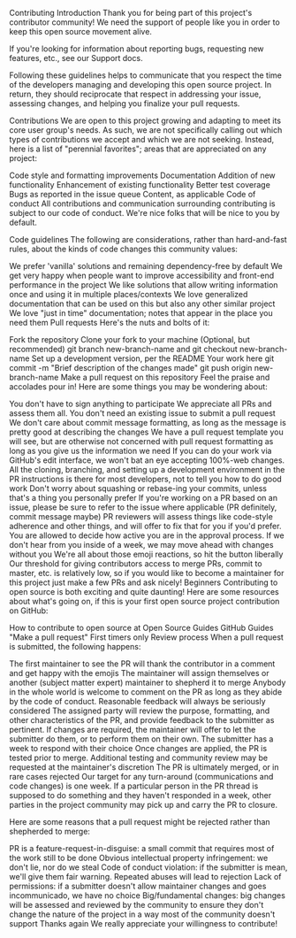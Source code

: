 Contributing
Introduction
Thank you for being part of this project's contributor community! We need the support of people like you in order to keep this open source movement alive.

If you're looking for information about reporting bugs, requesting new features, etc., see our Support docs.

Following these guidelines helps to communicate that you respect the time of the developers managing and developing this open source project. In return, they should reciprocate that respect in addressing your issue, assessing changes, and helping you finalize your pull requests.

Contributions
We are open to this project growing and adapting to meet its core user group's needs. As such, we are not specifically calling out which types of contributions we accept and which we are not seeking. Instead, here is a list of "perennial favorites"; areas that are appreciated on any project:

Code style and formatting improvements
Documentation
Addition of new functionality
Enhancement of existing functionality
Better test coverage
Bugs as reported in the issue queue
Content, as applicable
Code of conduct
All contributions and communication surrounding contributing is subject to our code of conduct. We're nice folks that will be nice to you by default.

Code guidelines
The following are considerations, rather than hard-and-fast rules, about the kinds of code changes this community values:

We prefer 'vanilla' solutions and remaining dependency-free by default
We get very happy when people want to improve accessibility and front-end performance in the project
We like solutions that allow writing information once and using it in multiple places/contexts
We love generalized documentation that can be used on this but also any other similar project
We love "just in time" documentation; notes that appear in the place you need them
Pull requests
Here's the nuts and bolts of it:

Fork the repository
Clone your fork to your machine
(Optional, but recommended) git branch new-branch-name and git checkout new-branch-name
Set up a development version, per the README
Your work here
git commit -m "Brief description of the changes made"
git push origin new-branch-name
Make a pull request on this repository
Feel the praise and accolades pour in!
Here are some things you may be wondering about:

You don't have to sign anything to participate
We appreciate all PRs and assess them all. You don't need an existing issue to submit a pull request
We don't care about commit message formatting, as long as the message is pretty good at describing the changes
We have a pull request template you will see, but are otherwise not concerned with pull request formatting as long as you give us the information we need
If you can do your work via GitHub's edit interface, we won't bat an eye accepting 100%-web changes. All the cloning, branching, and setting up a development environment in the PR instructions is there for most developers, not to tell you how to do good work
Don't worry about squashing or rebase-ing your commits, unless that's a thing you personally prefer
If you're working on a PR based on an issue, please be sure to refer to the issue where applicable (PR definitely, commit message maybe)
PR reviewers will assess things like code-style adherence and other things, and will offer to fix that for you if you'd prefer. You are allowed to decide how active you are in the approval process. If we don't hear from you inside of a week, we may move ahead with changes without you
We're all about those emoji reactions, so hit the button liberally
Our threshold for giving contributors access to merge PRs, commit to master, etc. is relatively low, so if you would like to become a maintainer for this project just make a few PRs and ask nicely!
Beginners
Contributing to open source is both exciting and quite daunting! Here are some resources about what's going on, if this is your first open source project contribution on GitHub:

How to contribute to open source at Open Source Guides
GitHub Guides
"Make a pull request"
First timers only
Review process
When a pull request is submitted, the following happens:

The first maintainer to see the PR will thank the contributor in a comment and get happy with the emojis
The maintainer will assign themselves or another (subject matter expert) maintainer to shepherd it to merge
Anybody in the whole world is welcome to comment on the PR as long as they abide by the code of conduct. Reasonable feedback will always be seriously considered
The assigned party will review the purpose, formatting, and other characteristics of the PR, and provide feedback to the submitter as pertinent. If changes are required, the maintainer will offer to let the submitter do them, or to perform them on their own. The submitter has a week to respond with their choice
Once changes are applied, the PR is tested prior to merge. Additional testing and community review may be requested at the maintainer's discretion
The PR is ultimately merged, or in rare cases rejected
Our target for any turn-around (communications and code changes) is one week. If a particular person in the PR thread is supposed to do something and they haven't responded in a week, other parties in the project community may pick up and carry the PR to closure.

Here are some reasons that a pull request might be rejected rather than shepherded to merge:

PR is a feature-request-in-disguise: a small commit that requires most of the work still to be done
Obvious intellectual property infringement: we don't lie, nor do we steal
Code of conduct violation: if the submitter is mean, we'll give them fair warning. Repeated abuses will lead to rejection
Lack of permissions: if a submitter doesn't allow maintainer changes and goes incommunicado, we have no choice
Big/fundamental changes: big changes will be assessed and reviewed by the community to ensure they don't change the nature of the project in a way most of the community doesn't support
Thanks again
We really appreciate your willingness to contribute!